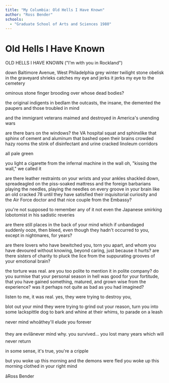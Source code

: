 ```yaml
---
title: "My Columbia: Old Hells I Have Known"
author: "Ross Bender"
schools:
  - "Graduate School of Arts and Sciences 1980"
---
```


# Old Hells I Have Known

OLD HELLS I HAVE KNOWN
("I'm with you in Rockland")

down Baltimore Avenue, West Philadelphia
grey winter twilight
stone obelisk in the graveyard shrieks
catches my eye and jerks it
jerks my eye to the cemetery

ominous stone finger brooding
over whose dead bodies?

the original indigents in bedlam
the outcasts, the insane, the demented
the paupers and those troubled in mind

and the immigrant veterans
maimed and destroyed in America's unending wars

are there bars on the windows?
the VA hospital squat and sphinxlike
that sphinx of cement and aluminum that bashed open their brains
crowded hazy rooms
the stink of disinfectant and urine
cracked linoleum corridors

all pale green

you light a cigarette from the infernal machine in the wall
oh, "kissing the wall," we called it

are there leather restraints
on your wrists and your ankles
shackled down, spreadeagled on the piss-soaked mattress and
the foreign barbarians playing the needles,
playing the needles on every groove in your brain like an old cracked 78 until
they have satisfied their inquisitorial curiosity
and the Air Force doctor
and that nice couple from the Embassy?

you're not supposed to remember any of it
not even the Japanese smirking lobotomist
in his sadistic reveries

are there still places in the back of your mind which if unbandaged suddenly ooze,
then bleed, even though they hadn't occurred to you, except in nightmares, for years?

are there lovers who have bewitched you, torn you apart, and whom you have devoured
without knowing, beyond caring, just because it hurts?
are there sisters of charity to pluck the lice
from the suppurating grooves of your emotional brain?

the torture was real.
are you too polite to mention it in polite company?
do you surmise that your personal season in hell was good for your fortitude,
that you have gained something, matured, and grown wise from the experience?
was it perhaps not quite as bad as you had imagined?

listen to me, it was real.
yes, they were trying to destroy you,

blot out your mind
they were trying to grind out your reason, turn you into some lackspittle dog
to bark and whine at their whims, to parade on a leash

never mind whoâthey'll elude you forever

they are evilânever mind why.
you survived...
you lost many years which will never return

in some sense, it's true, you're a cripple

but you woke up this morning and the demons were fled
you woke up this morning clothed in your right mind

âRoss Bender

